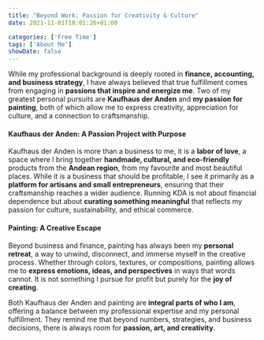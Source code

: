 ```yaml
---
title: "Beyond Work: Passion for Creativity & Culture"
date: 2021-11-01T18:01:26+01:00

categories: ['Free Time']
tags: ['About Me']
showDate: false
---
```


While my professional background is deeply rooted in **finance, accounting, and business strategy**, I have always believed that true fulfillment comes from engaging in **passions that inspire and energize me**. Two of my greatest personal pursuits are **Kaufhaus der Anden** and **my passion for painting**, both of which allow me to express creativity, appreciation for culture, and a connection to craftsmanship.  

#### **Kaufhaus der Anden: A Passion Project with Purpose**  
Kaufhaus der Anden is more than a business to me, it is a **labor of love**, a space where I bring together **handmade, cultural, and eco-friendly** products from the **Andean region**, from my favourite and most beautiful places. While it is a business that should be profitable, I see it primarily as a **platform for artisans and small entrepreneurs**, ensuring that their craftsmanship reaches a wider audience. Running KDA is not about financial dependence but about **curating something meaningful** that reflects my passion for culture, sustainability, and ethical commerce.  

#### **Painting: A Creative Escape**  
Beyond business and finance, painting has always been my **personal retreat**, a way to unwind, disconnect, and immerse myself in the creative process. Whether through colors, textures, or compositions, painting allows me to **express emotions, ideas, and perspectives** in ways that words cannot. It is not something I pursue for profit but purely for the **joy of creating**.  

Both Kaufhaus der Anden and painting are **integral parts of who I am**, offering a balance between my professional expertise and my personal fulfillment. They remind me that beyond numbers, strategies, and business decisions, there is always room for **passion, art, and creativity**.



